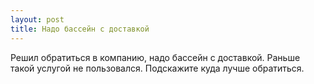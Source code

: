 ```yaml
---
layout: post 
title: Надо бассейн с доставкой 
--- 
```

Решил обратиться в компанию, надо бассейн с доставкой. Раньше такой услугой не пользовался. Подскажите куда лучше обратиться.